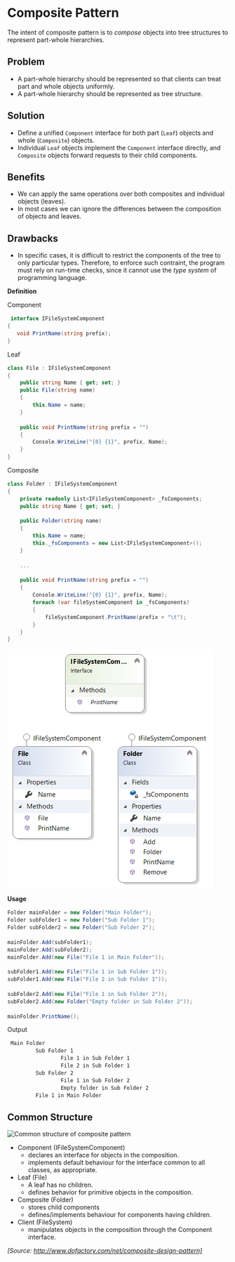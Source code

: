 ﻿# Composite Pattern

The intent of composite pattern is to *compose* objects into tree structures to represent part-whole hierarchies.

## Problem

* A part-whole hierarchy should be represented so that clients can treat part and whole objects uniformly.
* A part-whole hierarchy should be represented as tree structure.

## Solution

* Define a unified `Component` interface for both part (`Leaf`) objects and whole (`Composite`) objects.
* Individual `Leaf` objects implement the `Component` interface directly, and `Composite` objects forward requests to their child components.

## Benefits

* We can apply the same operations over both composites and individual objects (leaves).
* In most cases we can ignore the differences between the composition of objects and leaves.

## Drawbacks

* In specific cases, it is difficult to restrict the components of the tree to only particular types. Therefore, to enforce such contraint, the program must rely on run-time checks, since it cannot use the *type system* of programming language.

**Definition**

Component
```cs
 interface IFileSystemComponent
{
   void PrintName(string prefix);
}
```

Leaf
```cs
class File : IFileSystemComponent
{
    public string Name { get; set; }
    public File(string name)
    {
        this.Name = name;
    }

    public void PrintName(string prefix = "")
    {
        Console.WriteLine("{0} {1}", prefix, Name);
    }
}
```

Composite
```cs
class Folder : IFileSystemComponent
{
    private readonly List<IFileSystemComponent> _fsComponents;
    public string Name { get; set; }

    public Folder(string name)
    {
        this.Name = name;
        this._fsComponents = new List<IFileSystemComponent>();
    }

    ...

    public void PrintName(string prefix = "")
    {
        Console.WriteLine("{0} {1}", prefix, Name);
        foreach (var fileSystemComponent in _fsComponents)
        {
            fileSystemComponent.PrintName(prefix + "\t");
        }
    }
}
```
![Prototype](/Diagrams/Composite.png)

**Usage**
```cs
Folder mainFolder = new Folder("Main Folder");
Folder subFolder1 = new Folder("Sub Folder 1");
Folder subFolder2 = new Folder("Sub Folder 2");

mainFolder.Add(subFolder1);
mainFolder.Add(subFolder2);
mainFolder.Add(new File("File 1 in Main Folder"));

subFolder1.Add(new File("File 1 in Sub Folder 1"));
subFolder1.Add(new File("File 2 in Sub Folder 1"));

subFolder2.Add(new File("File 1 in Sub Folder 2"));
subFolder2.Add(new Folder("Empty folder in Sub Folder 2"));

mainFolder.PrintName();
```

Output
```bash
 Main Folder
         Sub Folder 1
                 File 1 in Sub Folder 1
                 File 2 in Sub Folder 1
         Sub Folder 2
                 File 1 in Sub Folder 2
                 Empty folder in Sub Folder 2
         File 1 in Main Folder
```

## Common Structure

![Common structure of composite pattern](https://upload.wikimedia.org/wikipedia/commons/6/65/W3sDesign_Composite_Design_Pattern_UML.jpg)

* Component (IFileSystemComponent)
  * declares an interface for objects in the composition.
  * implements default behaviour for the interface common to all classes, as appropriate.
* Leaf (File)
  * A leaf has no children.
  * defines behavior for primitive objects in the composition.
* Composite (Folder)
  * stores child components
  * defines/implements behaviour for components having children.
* Client (FileSystem)
  * manipulates objects in the composition through the Component interface.

_[Source: http://www.dofactory.com/net/composite-design-pattern]_